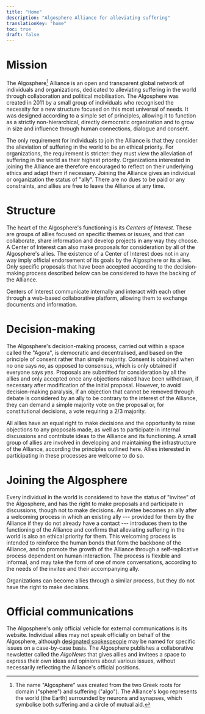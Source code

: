 ```yaml
---
title: "Home"
description: "Algosphere Alliance for alleviating suffering"
translationKey: "home"
toc: true
draft: false
---
```


# Mission
The Algosphere[^1] Alliance is an open and transparent global network of individuals and organizations, dedicated to alleviating suffering in the world through collaboration and political mobilisation. The Algosphere was created in 2011 by a small group of individuals who recognised the necessity for a new structure focused on this most universal of needs. It was designed according to a simple set of principles, allowing it to function as a strictly non-hierarchical, directly democratic organization and to grow in size and influence through human connections, dialogue and consent.

The only requirement for individuals to join the Alliance is that they consider the alleviation of suffering in the world to be an ethical priority. For organizations, the requirement is stricter: they must view the alleviation of suffering in the world as their highest priority. Organizations interested in joining the Alliance are therefore encouraged to reflect on their underlying ethics and adapt them if necessary. Joining the Alliance gives an individual or organization the status of "ally". There are no dues to be paid or any constraints, and allies are free to leave the Alliance at any time.

# Structure
The heart of the Algosphere's functioning is its *Centers of Interest*. These are groups of allies focused on specific themes or issues, and that can collaborate, share information and develop projects in any way they choose. A Center of Interest can also make proposals for consideration by all of the Algosphere's allies. The existence of a Center of Interest does not in any way imply official endorsement of its goals by the Algosphere or its allies. Only specific proposals that have been accepted according to the decision-making process described below can be considered to have the backing of the Alliance.

Centers of Interest communicate internally and interact with each other through a web-based collaborative platform, allowing them to exchange documents and information.

# Decision-making
The Algosphere's decision-making process, carried out within a space called the "Agora", is democratic and decentralised, and based on the principle of consent rather than simple majority. Consent is obtained when no one says *no*, as opposed to consensus, which is only obtained if everyone says *yes*. Proposals are submitted for consideration by all the allies and only accepted once any objections raised have been withdrawn, if necessary after modification of the initial proposal. However, to avoid decision-making paralysis, if an objection that cannot be removed through debate is considered by an ally to be contrary to the interest of the Alliance, they can demand a simple majority vote on the proposal or, for constitutional decisions, a vote requiring a 2/3 majority.

All allies have an equal right to make decisions and the opportunity to raise objections to any proposals made, as well as to participate in internal discussions and contribute ideas to the Alliance and its functioning. A small group of allies are involved in developing and maintaining the infrastructure of the Alliance, according the principles outlined here. Allies interested in participating in these processes are welcome to do so.

# Joining the Algosphere
Every individual in the world is considered to have the status of "invitee" of the Algosphere, and has the right to make proposals and participate in discussions, though not to make decisions. An invitee becomes an ally after a welcoming process in which an existing ally --- provided for them by the Alliance if they do not already have a contact --- introduces them to the functioning of the Alliance and confirms that alleviating suffering in the world is also an ethical priority for them. This welcoming process is intended to reinforce the human bonds that form the backbone of the Alliance, and to promote the growth of the Alliance through a self-replicative process dependent on human interaction. The process is flexible and informal, and may take the form of one of more conversations, according to the needs of the invitee and their accompanying ally.

Organizations can become allies through a similar process, but they do not have the right to make decisions.

# Official communications
The Algosphere's only official vehicle for external communications is its website. Individual allies may not speak officially on behalf of the Algosphere, although [designated spokespeople](mandates) may be named for specific issues on a case-by-case basis. The Algosphere publishes a collaborative newsletter called the *AlgoNews* that gives allies and invitees a space to express their own ideas and opinions about various issues, without necessarily reflecting the Alliance's official positions.

[^1]: The name "Algosphere" was created from the two Greek roots for domain ("sphere") and suffering ("algo"). The Alliance's logo represents the world (the Earth) surrounded by neurons and synapses, which symbolise both suffering and a circle of mutual aid.
